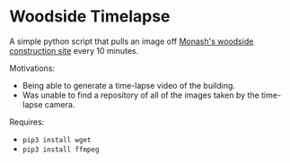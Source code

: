 # Woodside Timelapse
A simple python script that pulls an image off [Monash's woodside construction site](https://www.monash.edu/it/woodside-building) every 10 minutes.

Motivations: 
* Being able to generate a time-lapse video of the building.
* Was unable to find a repository of all of the images taken by the time-lapse camera.

Requires: 
* `pip3 install wget`
* `pip3 install ffmpeg`


